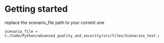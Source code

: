 # Getting started

replace the scenario_file path to your corrent one

    scenario_file = C:/Code/Python/advanced_quality_and_security/src/files/Scenarios_test.csv
